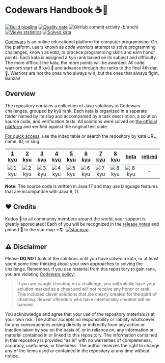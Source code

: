 # Codewars Handbook ☕️🚀

[![Build pipeline](https://img.shields.io/github/actions/workflow/status/ParanoidUser/codewars-handbook/build.yml?branch=main)](https://github.com/ParanoidUser/codewars-handbook/actions/workflows/build.yml)
[![Quality gate](https://img.shields.io/sonar/alert_status/codewars-handbook?server=https%3A%2F%2Fsonarcloud.io)](https://sonarcloud.io/dashboard?id=codewars-handbook)
![GitHub commit activity (branch)](https://img.shields.io/github/commit-activity/m/paranoiduser/codewars-handbook)
[![Views statistics](https://img.shields.io/badge/dynamic/xml?color=success&label=views&query=//*[name()=%27text%27][3]&url=https://hits.seeyoufarm.com/api/count/incr/badge.svg?url=https%3A%2F%2Fgithub.com%2FParanoidUser%2Fcodewars-handbook)](https://hits.seeyoufarm.com/api/count/graph/dailyhits.svg?url=https://github.com/ParanoidUser/codewars-handbook)
[![Solved kata](https://img.shields.io/endpoint?url=https%3A%2F%2Fparanoiduser.github.io%2Fcodewars-handbook-badges%2Fprogress.json)](https://www.codewars.com/kata/search/java?xids=completed)

[Codewars](https://www.codewars.com) is an online educational platform for computer programming.
On the platform, users known as *code warriors* attempt to solve programming challenges, known as
*kata*, to practice programming skills and earn honor points. Each kata is assigned a *kyū* rank
based on its subject and difficulty. The more difficult the kata, the more points will be awarded.
All code warriors start at 8 kyū 👘 and advance through the ranks to the final 4th dan 🥋.
Warriors are not the ones who always win, but the ones that always fight. Banzai!

## Overview

The repository contains a collection of Java solutions to Codewars challenges, grouped by kyū rank.
Each kata is organized in a separate folder named by its slug and accompanied by a task description,
a solution source code, and verification tests. All solutions were solved
on [the official platform](https://www.codewars.com) and verified against the original test suite.

<ins>For quick access</ins>, use the index table or search the repository by kata URL, name, ID, or
slug.

| [1 kyu](/kata/1-kyu/index.md) | [2 kyu](/kata/2-kyu/index.md) | [3 kyu](/kata/3-kyu/index.md) | [4 kyu](/kata/4-kyu/index.md) | [5 kyu](/kata/5-kyu/index.md) | [6 kyu](/kata/6-kyu/index.md) | [7 kyu](/kata/7-kyu/index.md) | [8 kyu](/kata/8-kyu/index.md) | [beta](/kata/beta/index.md) | [retired](/kata/retired/index.md) |
|:-----------------------------:|:-----------------------------:|:-----------------------------:|:-----------------------------:|:-----------------------------:|:-----------------------------:|:-----------------------------:|:-----------------------------:|:---------------------------:|:---------------------------------:|
| ![1 kyu](https://img.shields.io/endpoint?url=https%3A%2F%2Fparanoiduser.github.io%2Fcodewars-handbook-badges%2Fprogress-1kyu.json) | ![2 kyu](https://img.shields.io/endpoint?url=https%3A%2F%2Fparanoiduser.github.io%2Fcodewars-handbook-badges%2Fprogress-2kyu.json) | ![3 kyu](https://img.shields.io/endpoint?url=https%3A%2F%2Fparanoiduser.github.io%2Fcodewars-handbook-badges%2Fprogress-3kyu.json) | ![4 kyu](https://img.shields.io/endpoint?url=https%3A%2F%2Fparanoiduser.github.io%2Fcodewars-handbook-badges%2Fprogress-4kyu.json) | ![5 kyu](https://img.shields.io/endpoint?url=https%3A%2F%2Fparanoiduser.github.io%2Fcodewars-handbook-badges%2Fprogress-5kyu.json) | ![6 kyu](https://img.shields.io/endpoint?url=https%3A%2F%2Fparanoiduser.github.io%2Fcodewars-handbook-badges%2Fprogress-6kyu.json) | ![7 kyu](https://img.shields.io/endpoint?url=https%3A%2F%2Fparanoiduser.github.io%2Fcodewars-handbook-badges%2Fprogress-7kyu.json) | ![8 kyu](https://img.shields.io/endpoint?url=https%3A%2F%2Fparanoiduser.github.io%2Fcodewars-handbook-badges%2Fprogress-8kyu.json) | ![8 kyu](https://img.shields.io/endpoint?url=https%3A%2F%2Fparanoiduser.github.io%2Fcodewars-handbook-badges%2Fprogress-beta.json) | - |

**Note:** The source code is written in Java 17 and may use language features that are incompatible
with Java 8, 11.

## ❤️ Credits

Kudos 🙌 to all community members around the world, your support is greatly appreciated! Each of you
will be recognized in
the [release notes](https://github.com/ParanoidUser/codewars-handbook/releases) and pinned 📌 to
the star map ⭐🌎.
[![star map](https://github.com/user-attachments/assets/3cc11525-db34-48c2-9fa9-b812e7848ca1)](https://www.fla-shop.com/visited-countries/?st=AR%2CBD%2CBO%2CBR%2CBY%2CCA%2CCN%2CCO%2CEE%2CEG%2CES%2CFR%2CGB%2CGE%2CID%2CIN%2CJP%2CKE%2CLK%2CNG%2CPL%2CPT%2CRU%2CTH%2CTR%2CTW%2CUA%2CUS%2CVN&vc=6699cc&uc=e8e8e8&hc=40bfa6&bc=ffffff&ss=on)

## ⚠️ Disclaimer

Please **DO NOT** look at the solutions until you have solved a kata, or at least spent some time
thinking about your own approaches to solving the challenge. Remember, if you use material from this
repository to gain rank, you are
violating [Codewars policy](https://docs.codewars.com/community/rules/#policy):
> If you are caught cheating on a challenge, you will initially have your solution marked as a cheat
> and will not receive any honor or rank. This includes clever solutions that are clearly created
> for the spirit of cheating. Repeat offenders who have intentionally cheated will be banned.

You acknowledge and agree that your use of the repository materials is at your own risk. The author
accepts no responsibility or liability whatsoever for any consequences arising directly or
indirectly from any action or inaction taken by you on the basis of, or in reliance on, any
information or material contained in or linked to this repository. The information contained in this
repository is provided "as is" with no warranties of completeness, accuracy, usefulness, or
timeliness. The author reserves the right to change any of the items used or contained in the
repository at any time without notice.